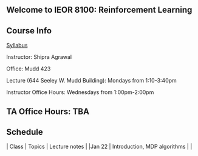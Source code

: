 ## Welcome to IEOR 8100: Reinforcement Learning 

## Course Info

[Syllabus](https://github.com/ieor8100/rl/blob/master/Reinforcement%20Learning%20course%20syllabus.pdf)

Instructor: Shipra Agrawal

Office: Mudd 423

Lecture (644 Seeley W. Mudd Building): Mondays from 1:10-3:40pm

Instructor Office Hours: Wednesdays from 1:00pm-2:00pm


## TA Office Hours: TBA

## Schedule

| Class    | Topics                           |  Lecture notes |
|Jan 22    | Introduction, MDP algorithms     |                |
